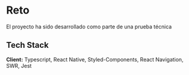 
# Reto

El proyecto ha sido desarrollado como parte de una prueba técnica

## Tech Stack

**Client:** Typescript, React Native, Styled-Components, React Navigation, SWR, Jest

